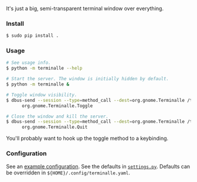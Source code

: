 
It's just a big, semi-transparent terminal window over everything.

### Install

```bash
$ sudo pip install .
```

### Usage

```bash
# See usage info.
$ python -m terminalle --help

# Start the server. The window is initially hidden by default.
$ python -m terminalle &

# Toggle window visibility.
$ dbus-send --session --type=method_call --dest=org.gnome.Terminalle /termctl \
      org.gnome.Terminalle.Toggle

# Close the window and kill the server.
$ dbus-send --session --type=method_call --dest=org.gnome.Terminalle /termctl \
      org.gnome.Terminalle.Quit
```

You'll probably want to hook up the toggle method to a keybinding.

### Configuration

See an [example configuration](terminalle.yaml).
See the defaults in [`settings.py`](terminalle/settings.py).
Defaults can be overridden in `${HOME}/.config/terminalle.yaml`.
